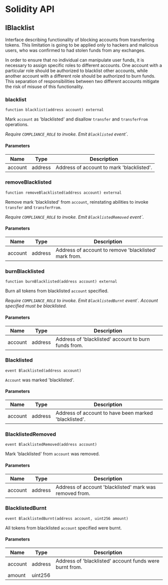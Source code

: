 # Solidity API

## IBlacklist

Interface describing functionality of blocking accounts from transferring tokens.
This limitation is going to be applied only to hackers and malicious users, who was confirmed to had stolen funds from any exchanges.

In order to ensure that no individual can manipulate user funds, it is necessary to assign specific roles to different accounts.
One account with a particular role should be authorized to blacklist other accounts, while another account with a different role should be authorized to burn funds.
This separation of responsibilities between two different accounts mitigate the risk of misuse of this functionality.

### blacklist

```solidity
function blacklist(address account) external
```

Mark `account` as 'blacklisted' and disallow `transfer` and `transferFrom` operations.

_Require `COMPLIANCE_ROLE` to invoke. Emit `Blacklisted` event`._

#### Parameters

| Name | Type | Description |
| ---- | ---- | ----------- |
| account | address | Address of account to mark 'blacklisted'. |

### removeBlacklisted

```solidity
function removeBlacklisted(address account) external
```

Remove mark 'blacklisted' from `account`, reinstating abilities to invoke `transfer` and `transferFrom`.

_Require `COMPLIANCE_ROLE` to invoke. Emit `BlacklistedRemoved` event`._

#### Parameters

| Name | Type | Description |
| ---- | ---- | ----------- |
| account | address | Address of account to remove 'blacklisted' mark from. |

### burnBlacklisted

```solidity
function burnBlacklisted(address account) external
```

Burn all tokens from blacklisted `account` specified.

_Require `COMPLIANCE_ROLE` to invoke. Emit `BlacklistedBurnt` event`. Account specified must be blacklisted._

#### Parameters

| Name | Type | Description |
| ---- | ---- | ----------- |
| account | address | Address of 'blacklisted' account to burn funds from. |

### Blacklisted

```solidity
event Blacklisted(address account)
```

`Account` was marked 'blacklisted'.

#### Parameters

| Name | Type | Description |
| ---- | ---- | ----------- |
| account | address | Address of account to have been marked 'blacklisted'. |

### BlacklistedRemoved

```solidity
event BlacklistedRemoved(address account)
```

Mark 'blacklisted' from `account` was removed.

#### Parameters

| Name | Type | Description |
| ---- | ---- | ----------- |
| account | address | Address of account 'blacklisted' mark was removed from. |

### BlacklistedBurnt

```solidity
event BlacklistedBurnt(address account, uint256 amount)
```

All tokens from blacklisted `account` specified were burnt.

#### Parameters

| Name | Type | Description |
| ---- | ---- | ----------- |
| account | address | Address of 'blacklisted' account funds were burnt from. |
| amount | uint256 |  |

